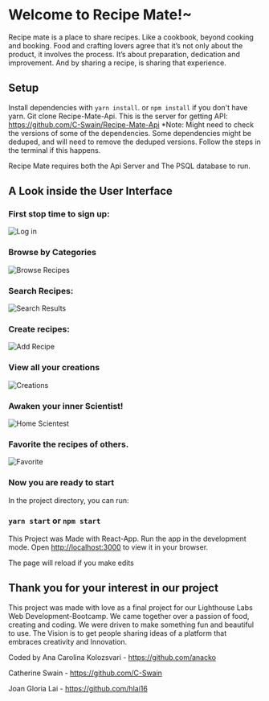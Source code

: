 # Welcome to Recipe Mate!~

Recipe mate is a place to share recipes. Like a cookbook, beyond cooking and booking.
Food and crafting lovers agree that it’s not only about the product, it involves the process. It’s about preparation, dedication and improvement. And by sharing a recipe, is sharing that experience.


## Setup

Install dependencies with `yarn install`. or `npm install` if you don't have yarn.
Git clone Recipe-Mate-Api. This is the server for getting API: https://github.com/C-Swain/Recipe-Mate-Api
*Note: Might need to check the versions of some of the dependencies. Some dependencies might be deduped, and will need to remove the deduped versions. Follow the steps in the terminal if this happens.

Recipe Mate requires both the Api Server and The PSQL database to run.

## A Look inside the User Interface

### First stop time to sign up:
![Log in](https://github.com/hlai16/Recipe-Mate---LHL-Final/blob/master/screenshots/Register.png)


### Browse by Categories

![Browse Recipes](https://github.com/hlai16/Recipe-Mate---LHL-Final/blob/master/screenshots/BrowseFromDesktop2.png)


### Search Recipes:

![Search Results](https://github.com/hlai16/Recipe-Mate---LHL-Final/blob/master/screenshots/desktopSearch.png)

### Create recipes:

![Add Recipe](https://github.com/hlai16/Recipe-Mate---LHL-Final/blob/master/screenshots/FilledCreateMobile.png)

### View all your creations

![Creations](https://github.com/hlai16/Recipe-Mate---LHL-Final/blob/master/screenshots/allRecipesDesktop.png)


### Awaken your inner Scientist! 

![Home Scientest](https://github.com/hlai16/Recipe-Mate---LHL-Final/blob/master/screenshots/Home%20Scientist.png)


### Favorite the recipes of others. 
![Favorite](https://github.com/hlai16/Recipe-Mate---LHL-Final/blob/master/screenshots/Favourite.png?raw=true)


### Now you are ready to start

In the project directory, you can run:

### `yarn start` or `npm start`
This Project was Made with React-App. 
Run the app in the development mode. Open [http://localhost:3000](http://localhost:3000) to view it in your browser.

The page will reload if you make edits



## Thank you for your interest in our project

This project was made with love as a final project for our Lighthouse Labs Web Development-Bootcamp. 
We came together over a passion of food, creating and coding. We were driven to make something fun and beautiful to use. The Vision is to get people sharing ideas of a platform that embraces creativity and Innovation. 

Coded by 
Ana Carolina Kolozsvari -  https://github.com/anacko

Catherine Swain -          https://github.com/C-Swain

Joan Gloria Lai -          https://github.com/hlai16

